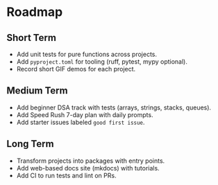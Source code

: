 # Roadmap

## Short Term

- Add unit tests for pure functions across projects.
- Add `pyproject.toml` for tooling (ruff, pytest, mypy optional).
- Record short GIF demos for each project.

## Medium Term

- Add beginner DSA track with tests (arrays, strings, stacks, queues).
- Add Speed Rush 7-day plan with daily prompts.
- Add starter issues labeled `good first issue`.

## Long Term

- Transform projects into packages with entry points.
- Add web-based docs site (mkdocs) with tutorials.
- Add CI to run tests and lint on PRs.
